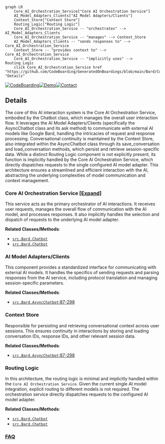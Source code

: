 ```mermaid
graph LR
    Core_AI_Orchestration_Service["Core AI Orchestration Service"]
    AI_Model_Adapters_Clients["AI Model Adapters/Clients"]
    Context_Store["Context Store"]
    Routing_Logic["Routing Logic"]
    Core_AI_Orchestration_Service -- "orchestrates" --> AI_Model_Adapters_Clients
    Core_AI_Orchestration_Service -- "manages" --> Context_Store
    AI_Model_Adapters_Clients -- "sends responses to" --> Core_AI_Orchestration_Service
    Context_Store -- "provides context to" --> Core_AI_Orchestration_Service
    Core_AI_Orchestration_Service -- "implicitly uses" --> Routing_Logic
    click Core_AI_Orchestration_Service href "https://github.com/CodeBoarding/GeneratedOnBoardings/blob/main/Bard/Core_AI_Orchestration_Service.md" "Details"
```

[![CodeBoarding](https://img.shields.io/badge/Generated%20by-CodeBoarding-9cf?style=flat-square)](https://github.com/CodeBoarding/GeneratedOnBoardings)[![Demo](https://img.shields.io/badge/Try%20our-Demo-blue?style=flat-square)](https://www.codeboarding.org/demo)[![Contact](https://img.shields.io/badge/Contact%20us%20-%20contact@codeboarding.org-lightgrey?style=flat-square)](mailto:contact@codeboarding.org)

## Details

The core of this AI interaction system is the Core AI Orchestration Service, embodied by the Chatbot class, which manages the overall user interaction flow. It leverages the AI Model Adapters/Clients (specifically the AsyncChatbot class and its ask method) to communicate with external AI models like Google Bard, handling the intricacies of request and response processing. Conversational continuity is maintained by the Context Store, also integrated within the AsyncChatbot class through its save_conversation and load_conversation methods, which persist and retrieve session-specific data. While a distinct Routing Logic component is not explicitly present, its function is implicitly handled by the Core AI Orchestration Service, which directly dispatches requests to the single configured AI model adapter. This architecture ensures a streamlined and efficient interaction with the AI, abstracting the underlying complexities of model communication and context management.

### Core AI Orchestration Service [[Expand]](./Core_AI_Orchestration_Service.md)
This service acts as the primary orchestrator of AI interactions. It receives user requests, manages the overall flow of communication with the AI model, and processes responses. It also implicitly handles the selection and dispatch of requests to the underlying AI model adapter.


**Related Classes/Methods**:

- <a href="https://github.com/acheong08/Bard/blob/main/src/Bard.py" target="_blank" rel="noopener noreferrer">`src.Bard.Chatbot`</a>
- <a href="https://github.com/acheong08/Bard/blob/main/src/Bard.py" target="_blank" rel="noopener noreferrer">`src.Bard.Chatbot`</a>


### AI Model Adapters/Clients
This component provides a standardized interface for communicating with external AI models. It handles the specifics of sending requests and parsing responses from the AI service, including protocol translation and managing session-specific parameters.


**Related Classes/Methods**:

- <a href="https://github.com/acheong08/Bard/blob/main/src/Bard.py#L87-L298" target="_blank" rel="noopener noreferrer">`src.Bard.AsyncChatbot`:87-298</a>


### Context Store
Responsible for persisting and retrieving conversational context across user sessions. This ensures continuity in interactions by storing and loading conversation IDs, response IDs, and other relevant session data.


**Related Classes/Methods**:

- <a href="https://github.com/acheong08/Bard/blob/main/src/Bard.py#L87-L298" target="_blank" rel="noopener noreferrer">`src.Bard.AsyncChatbot`:87-298</a>


### Routing Logic
In this architecture, the routing logic is minimal and implicitly handled within the `Core AI Orchestration Service`. Given the current single AI model integration, explicit routing to different models is not required. The orchestration service directly dispatches requests to the configured AI model adapter.


**Related Classes/Methods**:

- <a href="https://github.com/acheong08/Bard/blob/main/src/Bard.py" target="_blank" rel="noopener noreferrer">`src.Bard.Chatbot`</a>
- <a href="https://github.com/acheong08/Bard/blob/main/src/Bard.py" target="_blank" rel="noopener noreferrer">`src.Bard.Chatbot`</a>




### [FAQ](https://github.com/CodeBoarding/GeneratedOnBoardings/tree/main?tab=readme-ov-file#faq)